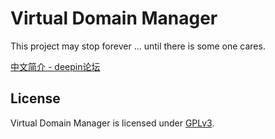 # Virtual Domain Manager

This project may stop forever ... until there is some one cares.

[中文简介 - deepin论坛](https://bbs.deepin.org/zh/post/219493)

<!--
## Introduction
<p align="center">
  <img src="./previews/structure.png" width="650px" />
</p>

> Currently, we are seeking for help on: plugin development, capability library contribution, and any suggestions. If you want to join the maintainer team, please [contact me](mailto:sudofree_at_163_com). 

## Installation

1. **clone this repository**

   ```bash
   git clone https://github.com/VDM-Maintainer-Group/virtual-domain-manager.git --depth=1
   git submodule update --init
   ```

2. **build with cmake** (>=3.10)

   ```bash
   mkdir build; cd build; cmake ..; make
   ```

3. **build and install pyvdm**

   ```bash
   cd build; make build-pyvdm
   cd dist; pip3 install *.whl
   ```

4. **build and install capability library**

    ```bash
    cd capability; sbs build; sbs install
    ```

## Usage for Command Line

> Currently, the VDM main program is `pyvdm`, the GUI entry is a tray icon `pyvdm-tray`.

- **Workload Manipulation**

  `pyvdm --open <domain-name>` to open an existing domain;

  `pyvdm --save` to save current domain;

  `pyvdm --close` to close current domain;

  Or, you can easily apply above operations via `pyvdm-tray` on your dock.

- **Plugin Management** `pyvdm plugin`

  - `install` a plugin with the "*.zip" file
  - `uninstall` existing plugin(s) with `name(s)`
  - `list` plugin details (list all by default)
  - `run` plugin functions with:

    `pyvdm plugin run <plugin-name> <function-name>`

- **Domain Management** `pyvdm domain`

  - `add` a domain via TUI with `name`
  - `update` an existing domain with `name`
  - `remove` an existing domain with `name`
  - `list` domain details (list all by default)

- **Capability Management** `pyvdm capability`

  - `install` capability from folder or "*.zip" file
  - `uninstall` capability with `name`
  - `enable`/`disable`/`query` capability status
  - capability daemon status:

    `pyvdm capability daemon start/stop/restart/status`

- **Sync Management** `pyvdm sync`

  > Manage synchronization of domain status files.

  (To be updated ...)

## Capability Development

Please refer to the guidance [here](https://github.com/VDM-Maintainer-Group/vdm-capability-library/blob/main/CONTRIBUTING.md).

## Plugin Development

Please refer to the guidance [here](https://github.com/VDM-Maintainer-Group/vdm-plugin-template/blob/master/CONTRIBUTING.md).


-->

## License

Virtual Domain Manager is licensed under [GPLv3](LICENSE).

